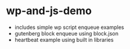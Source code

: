 # wp-and-js-demo

- includes simple wp script enqueue examples
- gutenberg block enqueue using block.json
- heartbeat example using built in libraries